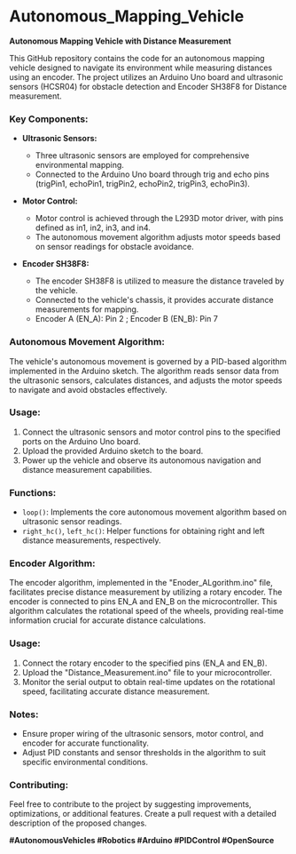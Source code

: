 # Autonomous_Mapping_Vehicle
**Autonomous Mapping Vehicle with Distance Measurement**

This GitHub repository contains the code for an autonomous mapping vehicle designed to navigate its environment while measuring distances using an encoder. The project utilizes an Arduino Uno board and ultrasonic sensors (HCSR04) for obstacle detection and Encoder SH38F8 for Distance measurement.

### Key Components:

- **Ultrasonic Sensors:**
  - Three ultrasonic sensors are employed for comprehensive environmental mapping.
  - Connected to the Arduino Uno board through trig and echo pins (trigPin1, echoPin1, trigPin2, echoPin2, trigPin3, echoPin3).

- **Motor Control:**
  - Motor control is achieved through the L293D motor driver, with pins defined as in1, in2, in3, and in4.
  - The autonomous movement algorithm adjusts motor speeds based on sensor readings for obstacle avoidance.

- **Encoder SH38F8:**
  - The encoder SH38F8 is utilized to measure the distance traveled by the vehicle.
  - Connected to the vehicle's chassis, it provides accurate distance measurements for mapping.
  - Encoder A (EN_A): Pin 2 ; Encoder B (EN_B): Pin 7

### Autonomous Movement Algorithm:

The vehicle's autonomous movement is governed by a PID-based algorithm implemented in the Arduino sketch. The algorithm reads sensor data from the ultrasonic sensors, calculates distances, and adjusts the motor speeds to navigate and avoid obstacles effectively.

### Usage:

1. Connect the ultrasonic sensors and motor control pins to the specified ports on the Arduino Uno board.
2. Upload the provided Arduino sketch to the board.
3. Power up the vehicle and observe its autonomous navigation and distance measurement capabilities.

### Functions:

- `loop()`: Implements the core autonomous movement algorithm based on ultrasonic sensor readings.
- `right_hc()`, `left_hc()`: Helper functions for obtaining right and left distance measurements, respectively.

### Encoder Algorithm:

The encoder algorithm, implemented in the "Enoder_ALgorithm.ino" file, facilitates precise distance measurement by utilizing a rotary encoder. The encoder is connected to pins EN_A and EN_B on the microcontroller. This algorithm calculates the rotational speed of the wheels, providing real-time information crucial for accurate distance calculations.

### Usage:

1. Connect the rotary encoder to the specified pins (EN_A and EN_B).
2. Upload the "Distance_Measurement.ino" file to your microcontroller.
3. Monitor the serial output to obtain real-time updates on the rotational speed, facilitating accurate distance measurement.

### Notes:

- Ensure proper wiring of the ultrasonic sensors, motor control, and encoder for accurate functionality.
- Adjust PID constants and sensor thresholds in the algorithm to suit specific environmental conditions.

### Contributing:

Feel free to contribute to the project by suggesting improvements, optimizations, or additional features. Create a pull request with a detailed description of the proposed changes.

**#AutonomousVehicles #Robotics #Arduino #PIDControl #OpenSource**
